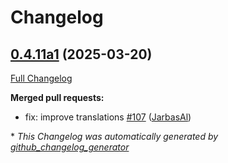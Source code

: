 # Changelog

## [0.4.11a1](https://github.com/OpenVoiceOS/ovos-skill-date-time/tree/0.4.11a1) (2025-03-20)

[Full Changelog](https://github.com/OpenVoiceOS/ovos-skill-date-time/compare/0.4.10...0.4.11a1)

**Merged pull requests:**

- fix: improve translations [\#107](https://github.com/OpenVoiceOS/ovos-skill-date-time/pull/107) ([JarbasAl](https://github.com/JarbasAl))



\* *This Changelog was automatically generated by [github_changelog_generator](https://github.com/github-changelog-generator/github-changelog-generator)*

